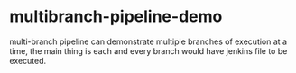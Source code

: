 # multibranch-pipeline-demo

multi-branch pipeline can demonstrate multiple branches of execution at a time, the main thing is each and every branch would have jenkins file to be executed.
